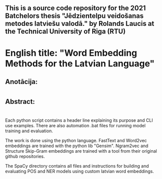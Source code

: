 ## This is a source code repository for the 2021 Batchelors thesis "Jēdzientelpu veidošanas metodes latviešu valodā." by Rolands Laucis at the Technical University of Riga (RTU)
# English title: "Word Embedding Methods for the Latvian Language"

## Anotācija:
# 

## Abstract:
# 

Each python script contains a header line explaining its purpose and CLI use examples.
There are also automation .bat files for running model training and evaluation.

The work is done using the python language.
FastText and Word2vec embeddings are trained with the python lib "Gensim".
Ngram2vec and Structure Skip-Gram embeddings are trained with a tool from their original github repositories.

The SpaCy directory contains all files and instructions for building and evaluating POS and NER models using custom latvian word embeddings.